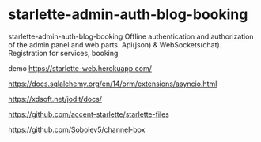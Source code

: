 # starlette-admin-auth-blog-booking

starlette-admin-auth-blog-booking
Offline authentication and authorization of the admin panel and web parts. Api(json) & WebSockets(chat). Registration for services, booking

demo https://starlette-web.herokuapp.com/

https://docs.sqlalchemy.org/en/14/orm/extensions/asyncio.html

https://xdsoft.net/jodit/docs/

https://github.com/accent-starlette/starlette-files

https://github.com/Sobolev5/channel-box